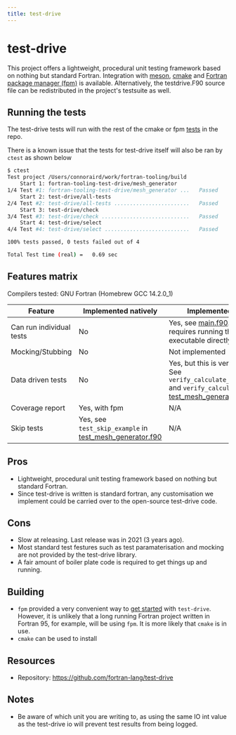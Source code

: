 ```yaml
---
title: test-drive
---
```


# test-drive
This project offers a lightweight, procedural unit testing framework based on nothing but standard Fortran. Integration with [meson](https://mesonbuild.com/), [cmake](https://cmake.org/) and [Fortran package manager (fpm)](https://github.com/fortran-lang/fpm) is available. Alternatively, the testdrive.F90 source file can be redistributed in the project's testsuite as well.

## Running the tests

The test-drive tests will run with the rest of the cmake or fpm [tests](../README.md#running-the-tests) in the repo.

There is a known issue that the tests for test-drive itself will also be ran by `ctest` as shown below
```sh
$ ctest   
Test project /Users/connoraird/work/fortran-tooling/build
    Start 1: fortran-tooling-test-drive/mesh_generator
1/4 Test #1: fortran-tooling-test-drive/mesh_generator ...   Passed    0.33 sec
    Start 2: test-drive/all-tests
2/4 Test #2: test-drive/all-tests ........................   Passed    0.33 sec
    Start 3: test-drive/check
3/4 Test #3: test-drive/check ............................   Passed    0.01 sec
    Start 4: test-drive/select
4/4 Test #4: test-drive/select ...........................   Passed    0.01 sec

100% tests passed, 0 tests failed out of 4

Total Test time (real) =   0.69 sec
```

## Features matrix

Compilers tested: GNU Fortran (Homebrew GCC 14.2.0_1)

| Feature | Implemented natively | Implemented manually |
|---------|----------------------|----------------------|
| Can run individual tests | No | Yes, see [main.f90](./main.f90). However, this requires running the test executable directly without ctest. |
| Mocking/Stubbing | No | Not implemented |
| Data driven tests | No | Yes, but this is very cumbersome. See `verify_calculate_mesh_parameters` and `verify_calculate_mesh` in [test_mesh_generator.f90](./test_mesh_generator.f90)
| Coverage report | Yes, with fpm | N/A |
| Skip tests | Yes, see `test_skip_example` in [test_mesh_generator.f90](./test_mesh_generator.f90) | N/A |

## Pros
- Lightweight, procedural unit testing framework based on nothing but standard Fortran.
- Since test-drive is written is standard fortran, any customisation we implement could be carried over to the open-source test-drive code.

## Cons 
- Slow at releasing. Last release was in 2021 (3 years ago).
- Most standard test festures such as test paramaterisation and mocking are not provided by the test-drive library.
- A fair amount of boiler plate code is required to get things up and running.

## Building
- `fpm` provided a very convenient way to [get started](https://fpm.fortran-lang.org/tutorial/dependencies.html#adding-a-testing-framework) with `test-drive`. However, it is unlikely that a long running Fortran project written in Fortran 95, for example, will be using `fpm`. It is more likely that `cmake` is in use.  
- `cmake` can be used to install

## Resources
- Repository: https://github.com/fortran-lang/test-drive

## Notes

- Be aware of which unit you are writing to, as using the same IO int value as the test-drive io will prevent test results from being logged.
